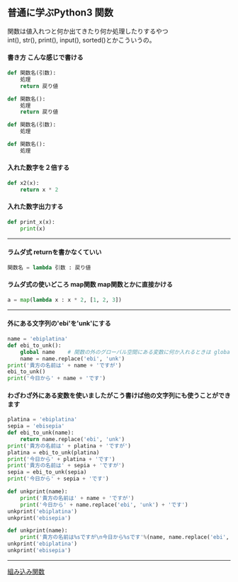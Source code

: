 ## 普通に学ぶPython3 関数

関数は値入れつと何か出てきたり何か処理したりするやつ  
int(), str(), print(), input(), sorted()とかこういうの。  

#### 書き方 こんな感じで書ける
```py
def 関数名(引数):
    処理
    return 戻り値

def 関数名():
    処理
    return 戻り値

def 関数名(引数):
    処理

def 関数名():
    処理
```

#### 入れた数字を２倍する
```py
def x2(x):
    return x * 2
```

#### 入れた数字出力する
```py
def print_x(x):
    print(x)
```
---
#### ラムダ式 returnを書かなくていい
```py
関数名 = lambda 引数 : 戻り値
```
#### ラムダ式の使いどころ map関数 map関数とかに直接かける
```py
a = map(lambda x : x * 2, [1, 2, 3])
```
---
#### 外にある文字列の'ebi'を'unk'にする
```py
name = 'ebiplatina'
def ebi_to_unk():
    global name    # 関数の外のグローバル空間にある変数に何か入れるときは globalに変数名を書く
    name = name.replace('ebi', 'unk')
print('貴方の名前は' + name + 'ですが')
ebi_to_unk()
print('今日から' + name + 'です')
```
#### わざわざ外にある変数を使いましたがこう書けば他の文字列にも使うことができます
```py
platina = 'ebiplatina'
sepia = 'ebisepia'
def ebi_to_unk(name):
    return name.replace('ebi', 'unk')
print('貴方の名前は' + platina + 'ですが')
platina = ebi_to_unk(platina)
print('今日から' + platina + 'です')
print('貴方の名前は' + sepia + 'ですが')
sepia = ebi_to_unk(sepia)
print('今日から' + sepia + 'です')
```

```py
def unkprint(name):
    print('貴方の名前は' + name + 'ですが')
    print('今日から' + name.replace('ebi', 'unk') + 'です')
unkprint('ebiplatina')
unkprint('ebisepia')
```
```py
def unkprint(name):
    print('貴方の名前は%sですが\n今日から%sです'%(name, name.replace('ebi', 'unk')))
unkprint('ebiplatina')
unkprint('ebisepia')
```
---
[組み込み関数](https://docs.python.jp/3/library/functions.html)


